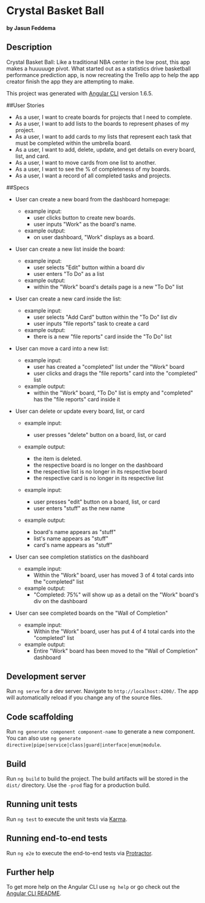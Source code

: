# Crystal Basket Ball
#### by Jasun Feddema

## Description
Crystal Basket Ball: Like a traditional NBA center in the low post, this app makes a huuuuuge pivot.
What started out as a statistics drive basketball performance prediction app, is now recreating the Trello app to help the app creator finish the app they are attempting to make.

This project was generated with [Angular CLI](https://github.com/angular/angular-cli) version 1.6.5.

##User Stories

* As a user, I want to create boards for projects that I need to complete.
* As a user, I want to add lists to the boards to represent phases of my project.
* As a user, I want to add cards to my lists that represent each task that must be completed within the umbrella board.
* As a user, I want to add, delete, update, and get details on every board, list, and card.
* As a user, I want to move cards from one list to another.
* As a user, I want to see the % of completeness of my boards.
* As a user, I want a record of all completed tasks and projects.

##Specs

* User can create a new board from the dashboard homepage:
  - example input:
      - user clicks button to create new boards.
      - user inputs "Work" as the board's name.
  - example output:
      - on user dashboard, "Work" displays as a board.

* User can create a new list inside the board:
  - example input:
      - user selects "Edit" button within a board div
      - user enters "To Do" as a list
  - example output:
      - within the "Work" board's details page is a new "To Do" list

* User can create a new card inside the list:
  - example input:
      - user selects "Add Card" button within the "To Do" list div
      - user inputs "file reports" task to create a card
  - example output:
      - there is a new "file reports" card inside the "To Do" list

* User can move a card into a new list:
  - example input:
      - user has created a "completed" list under the "Work" board
      - user clicks and drags the "file reports" card into the "completed" list
  - example output:
      - within the "Work" board, "To Do" list is empty and "completed" has the "file reports" card inside it

* User can delete or update every board, list, or card
  - example input:
      - user presses "delete" button on a board, list, or card
  - example output:
      - the item is deleted.
      - the respective board is no longer on the dashboard
      - the respective list is no longer in its respective board
      - the respective card is no longer in its respective list

  - example input:
      - user presses "edit" button on a board, list, or card
      - user enters "stuff" as the new name
  - example output:
      - board's name appears as "stuff"
      - list's name appears as "stuff"
      - card's name appears as "stuff"

* User can see completion statistics on the dashboard
  - example input:
      - Within the "Work" board, user has moved 3 of 4 total cards into the "completed" list
  - example output:
      - "Completed: 75%" will show up as a detail on the "Work" board's div on the dashboard

* User can see completed boards on the "Wall of Completion"
  - example input:
      - Within the "Work" board, user has put 4 of 4 total cards into the "completed" list
  - example output:
      - Entire "Work" board has been moved to the "Wall of Completion" dashboard

## Development server

Run `ng serve` for a dev server. Navigate to `http://localhost:4200/`. The app will automatically reload if you change any of the source files.

## Code scaffolding

Run `ng generate component component-name` to generate a new component. You can also use `ng generate directive|pipe|service|class|guard|interface|enum|module`.

## Build

Run `ng build` to build the project. The build artifacts will be stored in the `dist/` directory. Use the `-prod` flag for a production build.

## Running unit tests

Run `ng test` to execute the unit tests via [Karma](https://karma-runner.github.io).

## Running end-to-end tests

Run `ng e2e` to execute the end-to-end tests via [Protractor](http://www.protractortest.org/).

## Further help

To get more help on the Angular CLI use `ng help` or go check out the [Angular CLI README](https://github.com/angular/angular-cli/blob/master/README.md).
